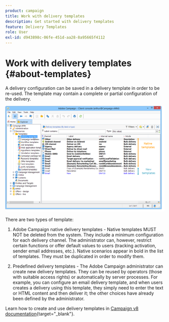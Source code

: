 ```yaml
---
product: campaign
title: Work with delivery templates
description: Get started with delivery templates
feature: Delivery Templates
role: User
exl-id: d943898c-06fe-451d-aa28-8a95665f4112
---
```

# Work with delivery templates {#about-templates}

A delivery configuration can be saved in a delivery template in order to be re-used. The template may contain a complete or partial configuration of the delivery.

![](assets/s_user_template_list.png)

There are two types of template:

1. Adobe Campaign native delivery templates - Native templates MUST NOT be deleted from the system. They include a minimum configuration for each delivery channel. The administrator can, however, restrict certain functions or offer default values to users (tracking activation, sender email addresses, etc.). Native scenarios appear in bold in the list of templates. They must be duplicated in order to modify them.

1. Predefined delivery templates - The Adobe Campaign administrator can create new delivery templates. They can be reused by operators (those with suitable access rights) or automatically by server processes. For example, you can configure an email delivery template, and when users creates a delivery using this template, they simply need to enter the text or HTML content and then deliver it; the other choices have already been defined by the administrator.


Learn how to create and use delivery templates in [Campaign v8 documentation](https://experienceleague.adobe.com/en/docs/campaign/campaign-v8/send/create-templates){target="_blank"}.
